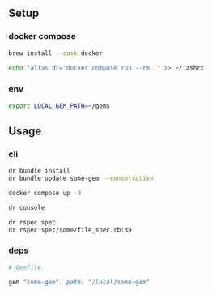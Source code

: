 ## Setup

### docker compose

```sh
brew install --cask docker
  
echo "alias dr='docker compose run --rm '" >> ~/.zshrc
```

### env

```sh
export LOCAL_GEM_PATH=~/gems
```

## Usage

### cli

```sh
dr bundle install
dr bundle update some-gem --conservative

docker compose up -d

dr console

dr rspec spec
dr rspec spec/some/file_spec.rb:39
```

### deps

```ruby
# Gemfile

gem "some-gem", path: "/local/some-gem"
```
